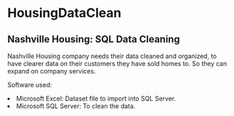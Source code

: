 # HousingDataClean
## Nashville Housing: SQL Data Cleaning 
Nashville Housing company needs their data cleaned and organized, to have clearer data on their customers they have sold homes to. So they can expand on company services. 

Software used: 

<li>Microsoft Excel: Dataset file to import into SQL Server. 
<li>Microsoft SQL Server: To clean the data. 
